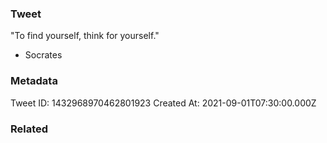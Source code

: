 ### Tweet
"To find yourself, think for yourself."

- Socrates

### Metadata
Tweet ID: 1432968970462801923
Created At: 2021-09-01T07:30:00.000Z

### Related

